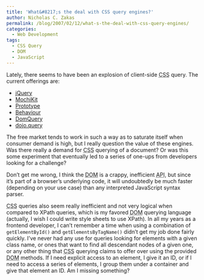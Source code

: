 ```yaml
---
title: 'What&#8217;s the deal with CSS query engines?'
author: Nicholas C. Zakas
permalink: /blog/2007/02/12/what-s-the-deal-with-css-query-engines/
categories:
  - Web Development
tags:
  - CSS Query
  - DOM
  - JavaScript
---
```

Lately, there seems to have been an explosion of client-side <acronym title="Cascading Style Sheets">CSS</acronym> query. The current offerings are:

  * <a title="jQuery" rel="external" href="http://jquery.com">jQuery</a>
  * <a title="MochiKit" rel="external" href="http://mochikit.com/">MochiKit</a>
  * <a rel="external" href="http://www.prototypejs.org/">Prototype</a>
  * <a title="Behaviour" rel="external" href="http://bennolan.com/behaviour/">Behaviour</a>
  * <a title="DomQuery" rel="external" href="http://www.jackslocum.com/blog/2007/01/11/domquery-css-selector-basic-xpath-implementation-with-benchmarks/">DomQuery</a>
  * <a rel="external" href="http://blog.dojotoolkit.org/2007/02/04/dojoquery-a-css-query-engine-for-dojo">dojo.query</a>

The free market tends to work in such a way as to saturate itself when consumer demand is high, but I really question the value of these engines. Was there really a demand for <acronym title="Cascading Style Sheets">CSS</acronym> querying of a document? Or was this some experiment that eventually led to a series of one-ups from developers looking for a challenge?

Don&#8217;t get me wrong, I think the <acronym title="Document Object Model">DOM</acronym> is a crappy, inefficient <acronym title="Application Programming Interface">API</acronym>, but since it&#8217;s part of a browser&#8217;s underlying code, it will undoubtedly be much faster (depending on your use case) than any interpreted JavaScript syntax parser.

<acronym title="Cascading Style Sheets">CSS</acronym> queries also seem really inefficient and not very logical when compared to XPath queries, which is my favored <acronym title="Document Object Model">DOM</acronym> querying language (actually, I wish I could write style sheets to use XPath). In all my years as a frontend developer, I can&#8217;t remember a time when using a combination of `getElementById()` and `getElementsByTagName()` didn&#8217;t get my job done fairly quickly. I&#8217;ve never had any use for queries looking for elements with a given class name, or ones that want to find all descendant nodes of a given one, or any other thing that <acronym title="Cascading Style Sheets">CSS</acronym> querying claims to offer over using the provided <acronym title="Document Object Model">DOM</acronym> methods. If I need explicit access to an element, I give it an ID, or if I need to access a series of elements, I group them under a container and give that element an ID. Am I missing something?
